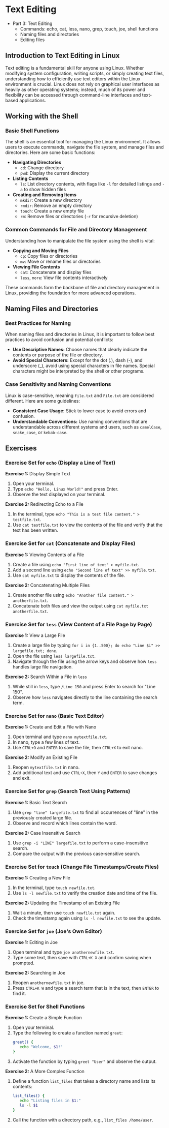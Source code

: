 Text Editing
============

- Part 3: Text Editing
  - Commands: echo, cat, less, nano, grep, touch, joe, shell functions
  - Naming files and directories
  - Editing files

## Introduction to Text Editing in Linux

Text editing is a fundamental skill for anyone using Linux. Whether modifying system configuration, writing scripts, or simply creating text files, understanding how to efficiently use text editors within the Linux environment is crucial. Linux does not rely on graphical user interfaces as heavily as other operating systems; instead, much of its power and flexibility can be accessed through command-line interfaces and text-based applications.

## Working with the Shell

### Basic Shell Functions

The shell is an essential tool for managing the Linux environment. It allows users to execute commands, navigate the file system, and manage files and directories. Here are some basic functions:

- **Navigating Directories**
  - `cd`: Change directory
  - `pwd`: Display the current directory
- **Listing Contents**
  - `ls`: List directory contents, with flags like `-l` for detailed listings and `-a` to show hidden files
- **Creating and Removing Items**
  - `mkdir`: Create a new directory
  - `rmdir`: Remove an empty directory
  - `touch`: Create a new empty file
  - `rm`: Remove files or directories (`-r` for recursive deletion)

### Common Commands for File and Directory Management

Understanding how to manipulate the file system using the shell is vital:

- **Copying and Moving Files**
  - `cp`: Copy files or directories
  - `mv`: Move or rename files or directories
- **Viewing File Contents**
  - `cat`: Concatenate and display files
  - `less`, `more`: View file contents interactively

These commands form the backbone of file and directory management in Linux, providing the foundation for more advanced operations.

## Naming Files and Directories

### Best Practices for Naming

When naming files and directories in Linux, it is important to follow best practices to avoid confusion and potential conflicts:

- **Use Descriptive Names:** Choose names that clearly indicate the contents or purpose of the file or directory.
- **Avoid Special Characters:** Except for the dot (.), dash (-), and underscore (_), avoid using special characters in file names. Special characters might be interpreted by the shell or other programs.

### Case Sensitivity and Naming Conventions

Linux is case-sensitive, meaning `file.txt` and `File.txt` are considered different. Here are some guidelines:
- **Consistent Case Usage:** Stick to lower case to avoid errors and confusion.
- **Understandable Conventions:** Use naming conventions that are understandable across different systems and users, such as `camelCase`, `snake_case`, or `kebab-case`.

## Exercises

### Exercise Set for `echo` (Display a Line of Text)
**Exercise 1:** Display Simple Text

1. Open your terminal.
2. Type `echo "Hello, Linux World!"` and press Enter.
3. Observe the text displayed on your terminal.

**Exercise 2:** Redirecting Echo to a File

1. In the terminal, type `echo "This is a test file content." > testfile.txt`.
2. Use `cat testfile.txt` to view the contents of the file and verify that the text has been written.

### Exercise Set for `cat` (Concatenate and Display Files)
**Exercise 1:** Viewing Contents of a File

1. Create a file using `echo "First line of text" > myfile.txt`.
2. Add a second line using `echo "Second line of text" >> myfile.txt`.
3. Use `cat myfile.txt` to display the contents of the file.

**Exercise 2:** Concatenating Multiple Files

1. Create another file using `echo "Another file content." > anotherfile.txt`.
2. Concatenate both files and view the output using `cat myfile.txt anotherfile.txt`.

### Exercise Set for `less` (View Content of a File Page by Page)
**Exercise 1:** View a Large File

1. Create a large file by typing `for i in {1..500}; do echo "Line $i" >> largefile.txt; done`.
2. Open the file using `less largefile.txt`.
3. Navigate through the file using the arrow keys and observe how `less` handles large file navigation.

**Exercise 2:** Search Within a File in `less`

1. While still in `less`, type `/Line 150` and press Enter to search for "Line 150".
2. Observe how `less` navigates directly to the line containing the search term.

### Exercise Set for `nano` (Basic Text Editor)
**Exercise 1:** Create and Edit a File with Nano

1. Open terminal and type `nano mytextfile.txt`.
2. In nano, type a few lines of text.
3. Use `CTRL+O` and `ENTER` to save the file, then `CTRL+X` to exit nano.

**Exercise 2:** Modify an Existing File

1. Reopen `mytextfile.txt` in nano.
2. Add additional text and use `CTRL+X`, then `Y` and `ENTER` to save changes and exit.

### Exercise Set for `grep` (Search Text Using Patterns)
**Exercise 1:** Basic Text Search

1. Use `grep "line" largefile.txt` to find all occurrences of "line" in the previously created large file.
2. Observe and record which lines contain the word.

**Exercise 2:** Case Insensitive Search

1. Use `grep -i "LINE" largefile.txt` to perform a case-insensitive search.
2. Compare the output with the previous case-sensitive search.

### Exercise Set for `touch` (Change File Timestamps/Create Files)
**Exercise 1:** Creating a New File

1. In the terminal, type `touch newfile.txt`.
2. Use `ls -l newfile.txt` to verify the creation date and time of the file.

**Exercise 2:** Updating the Timestamp of an Existing File

1. Wait a minute, then use `touch newfile.txt` again.
2. Check the timestamp again using `ls -l newfile.txt` to see the update.

### Exercise Set for `joe` (Joe's Own Editor)
**Exercise 1:** Editing in Joe

1. Open terminal and type `joe anothernewfile.txt`.
2. Type some text, then save with `CTRL+K X` and confirm saving when prompted.

**Exercise 2:** Searching in Joe

1. Reopen `anothernewfile.txt` in joe.
2. Press `CTRL+K W` and type a search term that is in the text, then `ENTER` to find it.

### Exercise Set for Shell Functions
**Exercise 1:** Create a Simple Function

1. Open your terminal.
2. Type the following to create a function named `greet`:
   ```bash
   greet() {
      echo "Welcome, $1!"
   }
   ```
3. Activate the function by typing `greet "User"` and observe the output.

**Exercise 2:** A More Complex Function

1. Define a function `list_files` that takes a directory name and lists its contents:
   ```bash
   list_files() {
      echo "Listing files in $1:"
      ls -l $1
   }
   ```
2. Call the function with a directory path, e.g., `list_files /home/user`.
